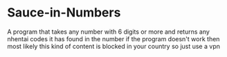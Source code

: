 # Sauce-in-Numbers
A program that takes any number with 6 digits or more and returns any nhentai codes it has found in the number
if the program doesn't work then most likely this kind of content is blocked in your country so just use a vpn
